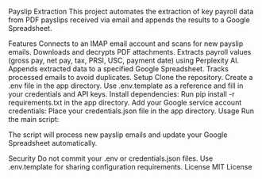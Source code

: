 Payslip Extraction
This project automates the extraction of key payroll data from PDF payslips received via email and appends the results to a Google Spreadsheet.

Features
Connects to an IMAP email account and scans for new payslip emails.
Downloads and decrypts PDF attachments.
Extracts payroll values (gross pay, net pay, tax, PRSI, USC, payment date) using Perplexity AI.
Appends extracted data to a specified Google Spreadsheet.
Tracks processed emails to avoid duplicates.
Setup
Clone the repository.
Create a .env file in the app directory.
Use .env.template as a reference and fill in your credentials and API keys.
Install dependencies:
Run pip install -r requirements.txt in the app directory.
Add your Google service account credentials:
Place your credentials.json file in the app directory.
Usage
Run the main script:

The script will process new payslip emails and update your Google Spreadsheet automatically.

Security
Do not commit your .env or credentials.json files.
Use .env.template for sharing configuration requirements.
License
MIT License
